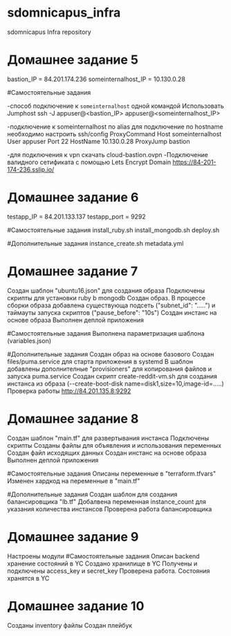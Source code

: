 # sdomnicapus_infra
sdomnicapus Infra repository

# Домашнее задание 5
bastion_IP = 84.201.174.236
someinternalhost_IP = 10.130.0.28

#Самостоятельные задания

-способ подключение к `someinternalhost` одной командой
Использовать Jumphost
ssh -J appuser@<bastion_IP> appuser@<someinternalhost_IP>

-подключение к someinternalhost по alias
для подключение по hostname необходимо настроить ssh/config ProxyCommand 
Host someinternalhost 
User appuser 
Port 22 
HostName 10.130.0.28
ProxyJump bastion

-для подключения к vpn скачать cloud-bastion.ovpn
-Подключение валидного сетификата с помощью Lets Encrypt Domain 
https://84-201-174-236.sslip.io/

# Домашнее задание 6
testapp_IP = 84.201.133.137
testapp_port = 9292

#Самостоятельные задания
install_ruby.sh
install_mongodb.sh
deploy.sh

#Дополнительные задания
instance_create.sh
metadata.yml

# Домашнее задание 7 
Создан шаблон "ubuntu16.json" для создания образа
Подключены скрипты для установки ruby b mongodb
Создан образ.
В процессе сборки образа  добавлена существующа подсеть ("subnet_id": ".....") и таймауты запуска скриптов ("pause_before": "10s")
Создан инстанс на основе образа
Выполнен деплой приложения

#Самостоятельные задания
Выполнена параметризация шаблона (variables.json)

#Дополнительные задания
Создан образ на основе базового
Создан files/puma.service для старта приложения в systemd
В шаблон добавлены дополнителные "provisioners" для копирования файлов и запуска puma.service
Создан скрипт create-reddit-vm.sh для создания инстанса из образа (--create-boot-disk name=disk1,size=10,image-id=.....)
Проверка работы http://84.201.135.8:9292

# Домашнее задание 8
Создан шаблон "main.tf" для развертывания инстанса
Подключены скрипты
Созданы файлы для объявления и использования переменных
Создан файл исходящих данных
Создан инстанс на основе образа
Выполнен деплой приложения

#Самостоятельные задания
Описаны переменные в "terraform.tfvars"
Изменен хардкод на переменные в "main.tf"

#Дополнительные задания
Создан шаблон для создания балансировщика "lb.tf"
Добалвена переменная instance_count для указания количества инстансов
Проверена работа балансировщика

# Домашнее задание 9
Настроены модули
#Самостоятельные задания
Описан backend хранение состояний в YC
Создано хранилище в YC
Получены и подключены access_key и secret_key
Проверена работа. Состояния хранятся в YC

# Домашнее задание 10
Созданы inventory файлы
Создан плейбук

